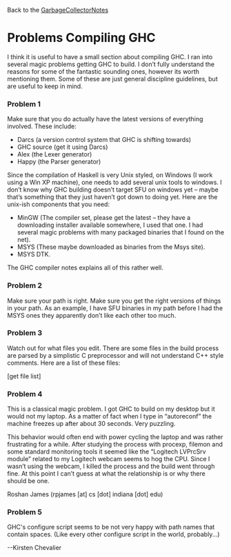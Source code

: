 
Back to the [GarbageCollectorNotes](garbage-collector-notes)


# Problems Compiling GHC



I think it is useful to have a small section about compiling GHC. I ran into several magic problems getting GHC to build. I don’t fully understand the reasons for some of the fantastic sounding ones, however its worth mentioning them. Some of these are just general discipline guidelines, but are useful to keep in mind.


### Problem 1



Make sure that you do actually have the latest versions of everything involved. These include:


- Darcs (a version control system that GHC is shifting towards)
- GHC source (get it using Darcs)
- Alex (the Lexer generator)
- Happy (the Parser generator)


Since the compilation of Haskell is very Unix styled, on Windows (I work using a Win XP machine), one needs to add several unix tools to windows. I don’t know why GHC building doesn’t target SFU on windows yet – maybe that’s something that they just haven’t got down to doing yet. Here are the unix-ish components that you need:


- MinGW (The compiler set, please get the latest – they have a downloading installer available somewhere, I used that one. I had several magic problems with many packaged binaries that I found on the net).
- MSYS (These maybe downloaded as binaries from the Msys site).
- MSYS DTK. 


The GHC compiler notes explains all of this rather well. 


### Problem 2



Make sure your path is right. Make sure you get the right versions of things in your path. As an example, I have SFU binaries in my path before I had the MSYS ones they apparently don’t like each other too much.


### Problem 3



Watch out for what files you edit. There are some files in the build process are parsed by a simplistic C preprocessor and will not understand C++ style comments. Here are a list of these files:



\[get file list\]


### Problem 4



This is a classical magic problem. I got GHC to build on my desktop but it would not my laptop. As a matter of fact when I type in “autoreconf” the machine freezes up after about 30 seconds. Very puzzling. 



This behavior would often end with power cycling the laptop and was rather frustrating for a while. After studying the process with procexp, filemon and some standard monitoring tools it seemed like the “Logitech LVPrcSrv module” related to my Logitech webcam seems to hog the CPU. Since I wasn’t using the webcam, I killed the process and the build went through fine. At this point I can’t guess at what the relationship is or why there should be one. 



Roshan James (rpjames \[at\] cs \[dot\] indiana \[dot\] edu)


### Problem 5



GHC's configure script seems to be not very happy with path names that contain spaces. (Like every other configure script in the world, probably...)



--Kirsten Chevalier


